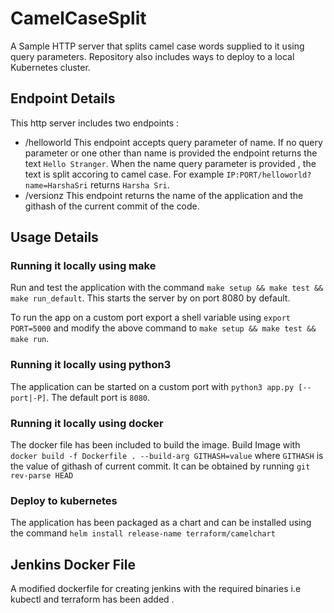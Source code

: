 # CamelCaseSplit
A Sample HTTP server that splits camel case words supplied to it using query parameters.
Repository also includes ways to deploy to a local Kubernetes cluster.

## Endpoint Details
This http server includes two endpoints :

- /helloworld
    This endpoint accepts query parameter of name. If no query parameter or one other than name is provided the endpoint returns the text `Hello Stranger`.
    When the name query parameter is provided , the text is split accoring to camel case.
    For example `IP:PORT/helloworld?name=HarshaSri` returns `Harsha Sri`.
- /versionz
    This endpoint returns the name of the application and the githash of the current commit of the code.

## Usage Details

### Running it locally using make
Run and test the application with the command `make setup && make test && make run_default`.
This starts the server by on port 8080 by default.

To run the app on a custom port export a shell variable using `export PORT=5000` and modify the above command to
`make setup && make test && make run`.

### Running it locally using python3
The application can be started on a custom port with `python3 app.py [--port|-P]`. The default port is `8080`.

### Running it locally using docker
The docker file has been included to build the image. Build Image with `docker build -f Dockerfile . --build-arg GITHASH=value`
where `GITHASH` is the value of githash of current commit. It can be obtained by running `git rev-parse HEAD`

### Deploy to kubernetes 
The application has been packaged as a chart and can be installed using the command `helm install release-name terraform/camelchart`


## Jenkins Docker File
A modified dockerfile for creating jenkins with the required binaries i.e kubectl and terraform has been added .